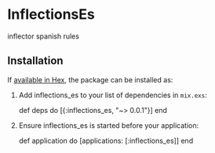 # InflectionsEs

inflector spanish rules

## Installation

If [available in Hex](https://hex.pm/docs/publish), the package can be installed as:

  1. Add inflections_es to your list of dependencies in `mix.exs`:

        def deps do
          [{:inflections_es, "~> 0.0.1"}]
        end

  2. Ensure inflections_es is started before your application:

        def application do
          [applications: [:inflections_es]]
        end
